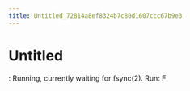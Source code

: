 ```yaml
---
title: Untitled_72814a8ef8324b7c80d1607ccc67b9e3
---
```


# Untitled

: Running, currently waiting for fsync(2).
Run: F
